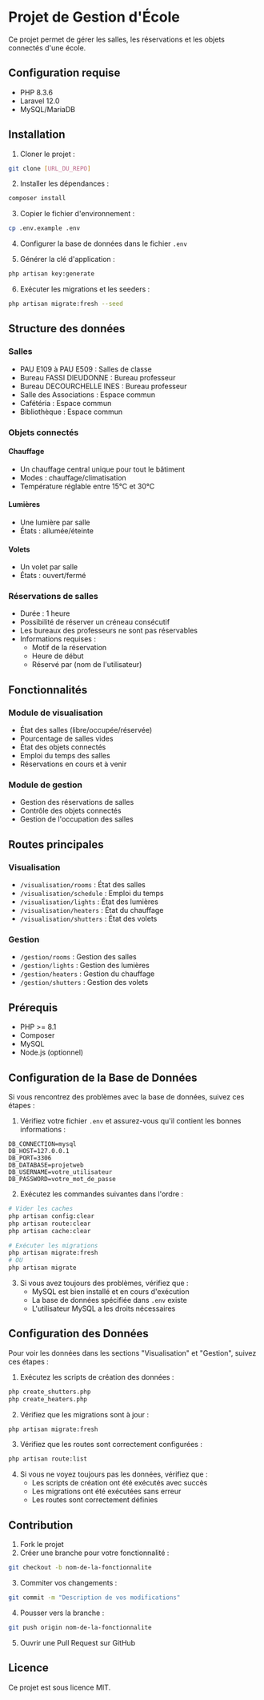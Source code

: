 # Projet de Gestion d'École

Ce projet permet de gérer les salles, les réservations et les objets connectés d'une école.

## Configuration requise

- PHP 8.3.6
- Laravel 12.0
- MySQL/MariaDB

## Installation

1. Cloner le projet :
```bash
git clone [URL_DU_REPO]
```

2. Installer les dépendances :
```bash
composer install
```

3. Copier le fichier d'environnement :
```bash
cp .env.example .env
```

4. Configurer la base de données dans le fichier `.env`

5. Générer la clé d'application :
```bash
php artisan key:generate
```

6. Exécuter les migrations et les seeders :
```bash
php artisan migrate:fresh --seed
```

## Structure des données

### Salles
- PAU E109 à PAU E509 : Salles de classe
- Bureau FASSI DIEUDONNE : Bureau professeur
- Bureau DECOURCHELLE INES : Bureau professeur
- Salle des Associations : Espace commun
- Cafétéria : Espace commun
- Bibliothèque : Espace commun

### Objets connectés

#### Chauffage
- Un chauffage central unique pour tout le bâtiment
- Modes : chauffage/climatisation
- Température réglable entre 15°C et 30°C

#### Lumières
- Une lumière par salle
- États : allumée/éteinte

#### Volets
- Un volet par salle
- États : ouvert/fermé

### Réservations de salles
- Durée : 1 heure
- Possibilité de réserver un créneau consécutif
- Les bureaux des professeurs ne sont pas réservables
- Informations requises :
  - Motif de la réservation
  - Heure de début
  - Réservé par (nom de l'utilisateur)

## Fonctionnalités

### Module de visualisation
- État des salles (libre/occupée/réservée)
- Pourcentage de salles vides
- État des objets connectés
- Emploi du temps des salles
- Réservations en cours et à venir

### Module de gestion
- Gestion des réservations de salles
- Contrôle des objets connectés
- Gestion de l'occupation des salles

## Routes principales

### Visualisation
- `/visualisation/rooms` : État des salles
- `/visualisation/schedule` : Emploi du temps
- `/visualisation/lights` : État des lumières
- `/visualisation/heaters` : État du chauffage
- `/visualisation/shutters` : État des volets

### Gestion
- `/gestion/rooms` : Gestion des salles
- `/gestion/lights` : Gestion des lumières
- `/gestion/heaters` : Gestion du chauffage
- `/gestion/shutters` : Gestion des volets

## Prérequis

- PHP >= 8.1
- Composer
- MySQL
- Node.js (optionnel)

## Configuration de la Base de Données

Si vous rencontrez des problèmes avec la base de données, suivez ces étapes :

1. Vérifiez votre fichier `.env` et assurez-vous qu'il contient les bonnes informations :
```env
DB_CONNECTION=mysql
DB_HOST=127.0.0.1
DB_PORT=3306
DB_DATABASE=projetweb
DB_USERNAME=votre_utilisateur
DB_PASSWORD=votre_mot_de_passe
```

2. Exécutez les commandes suivantes dans l'ordre :
```bash
# Vider les caches
php artisan config:clear
php artisan route:clear
php artisan cache:clear

# Exécuter les migrations
php artisan migrate:fresh
# OU
php artisan migrate
```

3. Si vous avez toujours des problèmes, vérifiez que :
   - MySQL est bien installé et en cours d'exécution
   - La base de données spécifiée dans `.env` existe
   - L'utilisateur MySQL a les droits nécessaires

## Configuration des Données

Pour voir les données dans les sections "Visualisation" et "Gestion", suivez ces étapes :

1. Exécutez les scripts de création des données :
```bash
php create_shutters.php
php create_heaters.php
```

2. Vérifiez que les migrations sont à jour :
```bash
php artisan migrate:fresh
```

3. Vérifiez que les routes sont correctement configurées :
```bash
php artisan route:list
```

4. Si vous ne voyez toujours pas les données, vérifiez que :
   - Les scripts de création ont été exécutés avec succès
   - Les migrations ont été exécutées sans erreur
   - Les routes sont correctement définies

## Contribution

1. Fork le projet
2. Créer une branche pour votre fonctionnalité :
```bash
git checkout -b nom-de-la-fonctionnalite
```
3. Commiter vos changements :
```bash
git commit -m "Description de vos modifications"
```
4. Pousser vers la branche :
```bash
git push origin nom-de-la-fonctionnalite
```
5. Ouvrir une Pull Request sur GitHub

## Licence

Ce projet est sous licence MIT.
